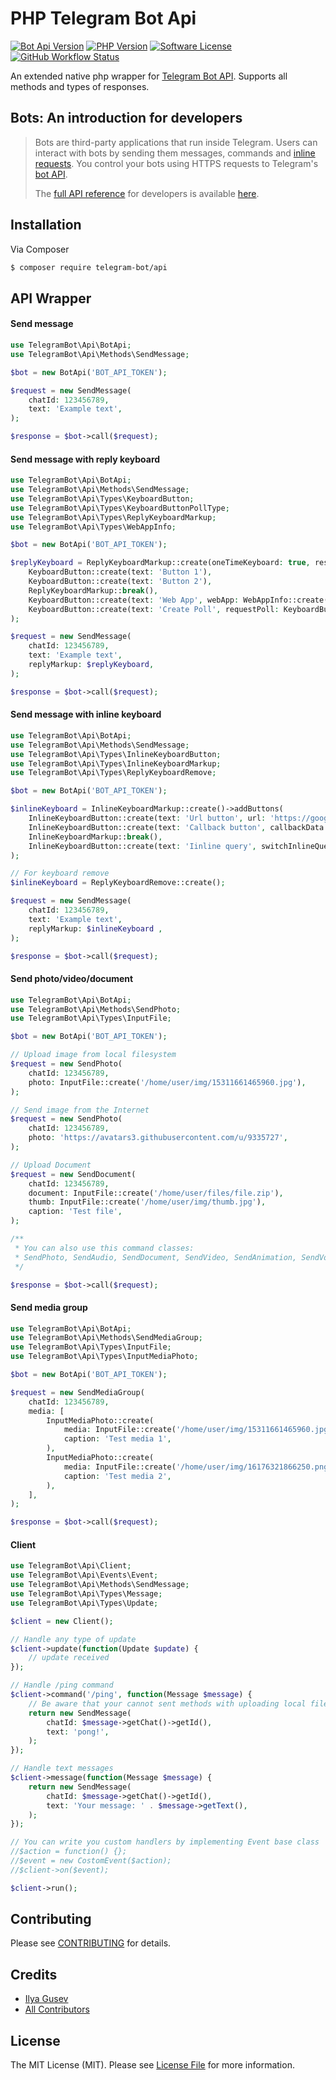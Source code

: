 
# PHP Telegram Bot Api

[![Bot Api Version](https://img.shields.io/badge/Bot%20API-6.0-0088cc.svg?style=flat)](https://core.telegram.org/bots/api)
[![PHP Version](https://img.shields.io/badge/PHP-%3E=8.0.0-777bb3.svg?style=flat)](https://www.php.net/releases/8.0/)
[![Software License](https://img.shields.io/badge/License-MIT-brightgreen.svg?style=flat)](LICENSE.md)
[![GitHub Workflow Status](https://img.shields.io/github/workflow/status/luzrain/TelegramBotApi/Tests/github-workwlows?label=Tests)](https://github.com/luzrain/TelegramBotApi/actions/workflows/tests.yaml)

An extended native php wrapper for [Telegram Bot API](https://core.telegram.org/bots/api). Supports all methods and types of responses.

## Bots: An introduction for developers
>Bots are third-party applications that run inside Telegram. Users can interact with bots by sending them messages, commands and [inline requests](https://core.telegram.org/bots#inline-mode). You control your bots using HTTPS requests to Telegram's [bot API](https://core.telegram.org/bots/api).
>
>The [full API reference](https://core.telegram.org/bots/api) for developers is available [here](https://core.telegram.org/bots/api).


## Installation

Via Composer

``` bash
$ composer require telegram-bot/api
```

## API Wrapper

#### Send message
``` php
use TelegramBot\Api\BotApi;
use TelegramBot\Api\Methods\SendMessage;

$bot = new BotApi('BOT_API_TOKEN');

$request = new SendMessage(
    chatId: 123456789,
    text: 'Example text',
);

$response = $bot->call($request);
```

#### Send message with reply keyboard
```php
use TelegramBot\Api\BotApi;
use TelegramBot\Api\Methods\SendMessage;
use TelegramBot\Api\Types\KeyboardButton;
use TelegramBot\Api\Types\KeyboardButtonPollType;
use TelegramBot\Api\Types\ReplyKeyboardMarkup;
use TelegramBot\Api\Types\WebAppInfo;

$bot = new BotApi('BOT_API_TOKEN');

$replyKeyboard = ReplyKeyboardMarkup::create(oneTimeKeyboard: true, resizeKeyboard: true)->addButtons(
    KeyboardButton::create(text: 'Button 1'),
    KeyboardButton::create(text: 'Button 2'),
    ReplyKeyboardMarkup::break(),
    KeyboardButton::create(text: 'Web App', webApp: WebAppInfo::create('https://github.com/')),
    KeyboardButton::create(text: 'Create Poll', requestPoll: KeyboardButtonPollType::create()),
);

$request = new SendMessage(
    chatId: 123456789,
    text: 'Example text',
    replyMarkup: $replyKeyboard,
);

$response = $bot->call($request);
```

#### Send message with inline keyboard
```php
use TelegramBot\Api\BotApi;
use TelegramBot\Api\Methods\SendMessage;
use TelegramBot\Api\Types\InlineKeyboardButton;
use TelegramBot\Api\Types\InlineKeyboardMarkup;
use TelegramBot\Api\Types\ReplyKeyboardRemove;

$bot = new BotApi('BOT_API_TOKEN');

$inlineKeyboard = InlineKeyboardMarkup::create()->addButtons(
    InlineKeyboardButton::create(text: 'Url button', url: 'https://google.com'),
    InlineKeyboardButton::create(text: 'Callback button', callbackData: 'callback_data'),
    InlineKeyboardMarkup::break(),
    InlineKeyboardButton::create(text: 'Iinline query', switchInlineQueryCurrentChat: 'test'),
);

// For keyboard remove
$inlineKeyboard = ReplyKeyboardRemove::create();

$request = new SendMessage(
    chatId: 123456789,
    text: 'Example text',
    replyMarkup: $inlineKeyboard ,
);

$response = $bot->call($request);
```

#### Send photo/video/document
```php
use TelegramBot\Api\BotApi;
use TelegramBot\Api\Methods\SendPhoto;
use TelegramBot\Api\Types\InputFile;

$bot = new BotApi('BOT_API_TOKEN');

// Upload image from local filesystem
$request = new SendPhoto(
    chatId: 123456789,
    photo: InputFile::create('/home/user/img/15311661465960.jpg'),
);

// Send image from the Internet
$request = new SendPhoto(
    chatId: 123456789,
    photo: 'https://avatars3.githubusercontent.com/u/9335727',
);

// Upload Document
$request = new SendDocument(
    chatId: 123456789,
    document: InputFile::create('/home/user/files/file.zip'),
    thumb: InputFile::create('/home/user/img/thumb.jpg'),
    caption: 'Test file',
);

/**
 * You can also use this command classes:
 * SendPhoto, SendAudio, SendDocument, SendVideo, SendAnimation, SendVoice, SendVideoNote
 */

$response = $bot->call($request);
```

#### Send media group
```php
use TelegramBot\Api\BotApi;
use TelegramBot\Api\Methods\SendMediaGroup;
use TelegramBot\Api\Types\InputFile;
use TelegramBot\Api\Types\InputMediaPhoto;

$bot = new BotApi('BOT_API_TOKEN');

$request = new SendMediaGroup(
    chatId: 123456789,
    media: [
        InputMediaPhoto::create(
            media: InputFile::create('/home/user/img/15311661465960.jpg'),
            caption: 'Test media 1',
        ),
        InputMediaPhoto::create(
            media: InputFile::create('/home/user/img/16176321866250.png'),
            caption: 'Test media 2',
        ),
    ],
);

$response = $bot->call($request);
```

#### Client

```php
use TelegramBot\Api\Client;
use TelegramBot\Api\Events\Event;
use TelegramBot\Api\Methods\SendMessage;
use TelegramBot\Api\Types\Message;
use TelegramBot\Api\Types\Update;

$client = new Client();

// Handle any type of update
$client->update(function(Update $update) {
    // update received
});

// Handle /ping command
$client->command('/ping', function(Message $message) {
    // Be aware that your cannot sent methods with uploading local files from here, use BotApi instead.
    return new SendMessage(
        chatId: $message->getChat()->getId(),
        text: 'pong!',
    );
});

// Handle text messages
$client->message(function(Message $message) {
    return new SendMessage(
        chatId: $message->getChat()->getId(),
        text: 'Your message: ' . $message->getText(),
    );
});

// You can write you custom handlers by implementing Event base class
//$action = function() {};
//$event = new CostomEvent($action);
//$client->on($event);

$client->run();
```

## Contributing

Please see [CONTRIBUTING](CONTRIBUTING.md) for details.

## Credits

- [Ilya Gusev](https://github.com/iGusev)
- [All Contributors](../../contributors)

## License

The MIT License (MIT). Please see [License File](LICENSE.md) for more information.
